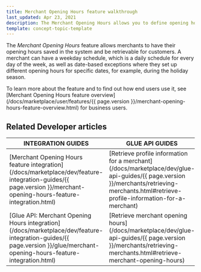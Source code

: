```yaml
---
title: Merchant Opening Hours feature walkthrough
last_updated: Apr 23, 2021
description: The Merchant Opening Hours allows you to define opening hours for a merchant.
template: concept-topic-template
---
```


The *Merchant Opening Hours* feature allows merchants to have their opening hours saved in the system and be retrievable for customers. A merchant can have a weekday schedule, which is a daily schedule for every day of the week, as well as date-based exceptions where they set up different opening hours for specific dates, for example, during the holiday season.

To learn more about the feature and to find out how end users use it, see [Merchant Opening Hours feature overview](/docs/marketplace/user/features/{{ page.version }}/merchant-opening-hours-feature-overview.html) for business users.

## Related Developer articles


|INTEGRATION GUIDES  |GLUE API GUIDES  |DATA IMPORT  |
|---------|---------|---------|
| [Merchant Opening Hours feature integration](/docs/marketplace/dev/feature-integration-guides/{{ page.version }}/merchant-opening-hours-feature-integration.html)    |[Retrieve profile information for a merchant](/docs/marketplace/dev/glue-api-guides/{{ page.version }}/merchants/retrieving-merchants.html#retrieve-profile-information-for-a-merchant)        | [File details: merchant_open_hours_week_day_schedule.csv](/docs/marketplace/dev/data-import/{{ page.version }}/file-details-merchant-open-hours-week-day-schedule-csv.html)        |
| [Glue API: Merchant Opening Hours integration](/docs/marketplace/dev/feature-integration-guides/{{ page.version }}/glue/merchant-opening-hours-feature-integration.html)    |[Retrieve merchant opening hours](/docs/marketplace/dev/glue-api-guides/{{ page.version }}/merchants/retrieving-merchants.html#retrieve-merchant-opening-hours)         | [File details: merchant_open_hours_date_schedule.csv](/docs/marketplace/dev/data-import/{{ page.version }}/file-details-merchant-open-hours-date-schedule-csv.html)        |
